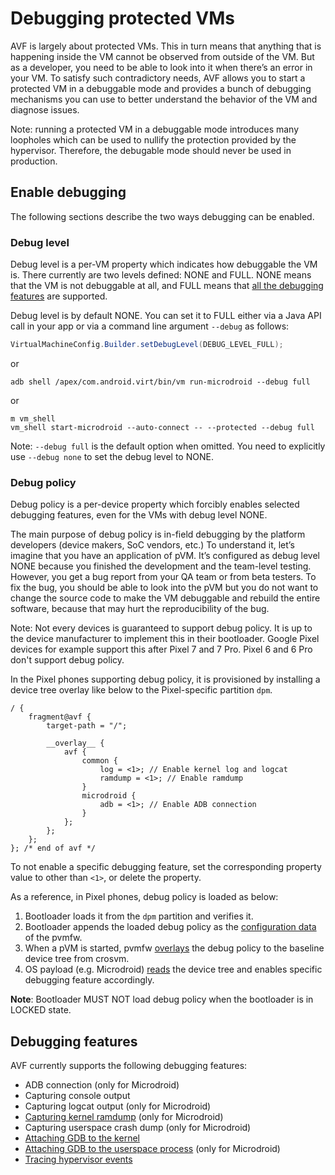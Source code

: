 # Debugging protected VMs

AVF is largely about protected VMs. This in turn means that anything that is
happening inside the VM cannot be observed from outside of the VM. But as a
developer, you need to be able to look into it when there’s an error in your
VM. To satisfy such contradictory needs, AVF allows you to start a protected VM
in a debuggable mode and provides a bunch of debugging mechanisms you can use
to better understand the behavior of the VM and diagnose issues.

Note: running a protected VM in a debuggable mode introduces many loopholes
which can be used to nullify the protection provided by the hypervisor.
Therefore, the debugable mode should never be used in production.

## Enable debugging

The following sections describe the two ways debugging can be enabled.

### Debug level

Debug level is a per-VM property which indicates how debuggable the VM is.
There currently are two levels defined: NONE and FULL. NONE means that the VM
is not debuggable at all, and FULL means that [all the debugging
features](#debugging-features) are supported.

Debug level is by default NONE. You can set it to FULL either via a Java API
call in your app or via a command line argument `--debug` as follows:

```java
VirtualMachineConfig.Builder.setDebugLevel(DEBUG_LEVEL_FULL);
```

or

```shell
adb shell /apex/com.android.virt/bin/vm run-microdroid --debug full
```

or

```shell
m vm_shell
vm_shell start-microdroid --auto-connect -- --protected --debug full
```

Note: `--debug full` is the default option when omitted. You need to explicitly
use `--debug none` to set the debug level to NONE.

### Debug policy

Debug policy is a per-device property which forcibly enables selected debugging
features, even for the VMs with debug level NONE.

The main purpose of debug policy is in-field debugging by the platform
developers (device makers, SoC vendors, etc.) To understand it, let’s imagine
that you have an application of pVM. It’s configured as debug level NONE
because you finished the development and the team-level testing. However, you
get a bug report from your QA team or from beta testers. To fix the bug, you
should be able to look into the pVM but you do not want to change the source
code to make the VM debuggable and rebuild the entire software, because that
may hurt the reproducibility of the bug.

Note: Not every devices is guaranteed to support debug policy. It is up to the
device manufacturer to implement this in their bootloader. Google Pixel
devices for example support this after Pixel 7 and 7 Pro. Pixel 6 and 6 Pro
don't support debug policy.

In the Pixel phones supporting debug policy, it is provisioned by installing a
device tree overlay like below to the Pixel-specific partition `dpm`.

```
/ {
    fragment@avf {
        target-path = "/";

        __overlay__ {
            avf {
                common {
                    log = <1>; // Enable kernel log and logcat
                    ramdump = <1>; // Enable ramdump
                }
                microdroid {
                    adb = <1>; // Enable ADB connection
                }
            };
        };
    };
}; /* end of avf */
```

To not enable a specific debugging feature, set the corresponding property
value to other than `<1>`, or delete the property.

As a reference, in Pixel phones, debug policy is loaded as below:

1. Bootloader loads it from the `dpm` partition and verifies it.
1. Bootloader appends the loaded debug policy as the [configuration
   data](../../pvmfw/README.md#configuration-data) of the pvmfw.
1. When a pVM is started, pvmfw [overlays][apply_debug_policy] the debug policy to the baseline
   device tree from crosvm.
1. OS payload (e.g. Microdroid) [reads][read_debug_policy] the device tree and enables specific
   debugging feature accordingly.

**Note**: Bootloader MUST NOT load debug policy when the bootloader is in LOCKED state.

[apply_debug_policy]: https://cs.android.com/android/platform/superproject/main/+/main:packages/modules/Virtualization/pvmfw/src/fdt.rs;drc=0d52747770baa14d44c0779b5505095b4251f2e9;l=790
[read_debug_policy]: https://cs.android.com/android/platform/superproject/main/+/main:packages/modules/Virtualization/microdroid_manager/src/main.rs;drc=65c9f1f0eee4375535f2025584646a0dbb0ea25c;l=834

## Debugging features

AVF currently supports the following debugging features:

* ADB connection (only for Microdroid)
* Capturing console output
* Capturing logcat output (only for Microdroid)
* [Capturing kernel ramdump](ramdump.md) (only for Microdroid)
* Capturing userspace crash dump (only for Microdroid)
* [Attaching GDB to the kernel](gdb_kernel.md)
* [Attaching GDB to the userspace process](gdb_userspace.md) (only for Microdroid)
* [Tracing hypervisor events](tracing.md)
